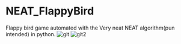 # NEAT_FlappyBird
Flappy bird game automated with the Very neat NEAT algorithm(pun intended) in python.
![git](https://user-images.githubusercontent.com/33197382/171156475-1f0ffae7-7aae-4d2c-8245-3525beb7d400.PNG)
![git2](https://user-images.githubusercontent.com/33197382/171156482-8bae6eb8-b6c2-4c2d-98ad-524d327e966b.PNG)
